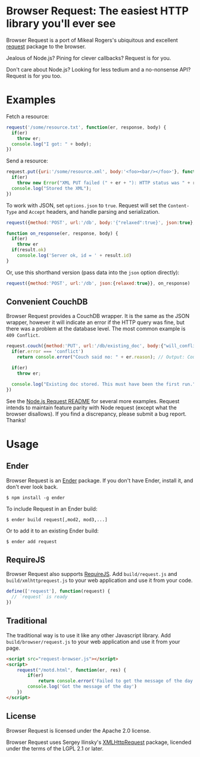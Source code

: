 # Browser Request: The easiest HTTP library you'll ever see

Browser Request is a port of Mikeal Rogers's ubiquitous and excellent [request][req] package to the browser.

Jealous of Node.js? Pining for clever callbacks? Request is for you.

Don't care about Node.js? Looking for less tedium and a no-nonsense API? Request is for you too.

# Examples

Fetch a resource:

```javascript
request('/some/resource.txt', function(er, response, body) {
  if(er)
    throw er;
  console.log("I got: " + body);
})
```

Send a resource:

```javascript
request.put({uri:'/some/resource.xml', body:'<foo><bar/></foo>'}, function(er, response) {
  if(er)
    throw new Error("XML PUT failed (" + er + "): HTTP status was " + response.status);
  console.log("Stored the XML");
})
```

To work with JSON, set `options.json` to `true`. Request will set the `Content-Type` and `Accept` headers, and handle parsing and serialization.

```javascript
request({method:'POST', url:'/db', body:'{"relaxed":true}', json:true}, on_response)

function on_response(er, response, body) {
  if(er)
    throw er
  if(result.ok)
    console.log('Server ok, id = ' + result.id)
}
```

Or, use this shorthand version (pass data into the `json` option directly):

```javascript
request({method:'POST', url:'/db', json:{relaxed:true}}, on_response)
```

## Convenient CouchDB

Browser Request provides a CouchDB wrapper. It is the same as the JSON wrapper, however it will indicate an error if the HTTP query was fine, but there was a problem at the database level. The most common example is `409 Conflict`.

```javascript
request.couch({method:'PUT', url:'/db/existing_doc', body:{"will_conflict":"you bet!"}}, function(er, resp, result) {
  if(er.error === 'conflict')
    return console.error("Couch said no: " + er.reason); // Output: Couch said no: Document update conflict.

  if(er)
    throw er;

  console.log("Existing doc stored. This must have been the first run.");
})
```

See the [Node.js Request README][req] for several more examples. Request intends to maintain feature parity with Node request (except what the browser disallows). If you find a discrepancy, please submit a bug report. Thanks!

# Usage

## Ender

Browser Request is an [Ender][ender] package. If you don't have Ender, install it, and don't ever look back.

    $ npm install -g ender

To include Request in an Ender build:

    $ ender build request[,mod2, mod3,...]

Or to add it to an existing Ender build:

    $ ender add request

## RequireJS

Browser Request also supports [RequireJS][rjs]. Add `build/request.js` and `build/xmlhttprequest.js` to your web application and use it from your code.

```javascript
define(['request'], function(request) {
  // `request` is ready
})
```

## Traditional

The traditional way is to use it like any other Javascript library. Add `build/browser/request.js` to your web application and use it from your page.

```html
<script src="request-browser.js"></script>
<script>
    request("/motd.html", function(er, res) {
        if(er)
            return console.error('Failed to get the message of the day')
        console.log('Got the message of the day')
    })
</script>
```

## License

Browser Request is licensed under the Apache 2.0 license.

Browser Request uses Sergey Ilinsky's [XMLHttpRequest][xhr] package, licended under the terms of the LGPL 2.1 or later.

[req]: https://github.com/mikeal/request
[rjs]: http://requirejs.org/
[xhr]: https://github.com/ilinsky/xmlhttprequest
[ender]: http://ender.no.de
